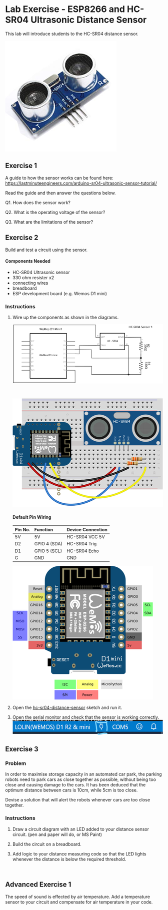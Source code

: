 # Lab Exercise - ESP8266 and HC-SR04 Ultrasonic Distance Sensor

This lab will introduce students to the HC-SR04 distance sensor.

![sensor](assets/hc-sr04-sensor.jpg)

## Exercise 1

A guide to how the sensor works can be found here: https://lastminuteengineers.com/arduino-sr04-ultrasonic-sensor-tutorial/

Read the guide and then answer the questions below.

Q1. How does the sensor work?

Q2. What is the operating voltage of the sensor?

Q3. What are the limitations of the sensor?

## Exercise 2

Build and test a circuit using the sensor.

#### Components Needed
* HC-SR04 Ultrasonic sensor
* 330 ohm resister x2
* connecting wires
* breadboard
* ESP development board (e.g. Wemos D1 mini)

### Instructions

1. Wire up the components as shown in the diagrams.

    ![circuit diagram](assets/hc-sr04-sensor-circuit-diagram_schem.svg)

    <br />

    ![breadboard diagram](assets/hc-sr04-sensor-circuit-diagram_bb.svg)

    #### Default Pin Wiring

    | Pin No. | Function | Device Connection |
    | --- | --- | --- |
    | 5V | 5V | HC-SR04 VCC 5V |
    | D2 | GPIO 4 (SDA) | HC-SR04 Trig |
    | D1 | GPIO 5 (SCL) | HC-SR04 Echo |
    | G | GND | GND |

    ![pin diagram](assets/Wemos-D1-Mini.png)


2. Open the [hc-sr04-distance-sensor](arduino/hc-sr04-distance-sensor/hc-sr04-distance-sensor.ino) sketch and run it.

3. Open the serial monitor and check that the sensor is working correctly. ![serial monitor button](assets/serial-monitor-button.png)

## Exercise 3

### Problem

In order to maximise storage capacity in an automated car park, the parking robots need to park cars as close together as possible, without being too close and causing damage to the cars. It has been deduced that the optimum distance between cars is 10cm, while 5cm is too close.

Devise a solution that will alert the robots whenever cars are too close together.

### Instructions

1. Draw a circuit diagram with an LED added to your distance sensor circuit. (pen and paper will do, or MS Paint)

1. Build the circuit on a breadboard.

1. Add logic to your distance measuring code so that the LED lights whenever the distance is below the required threshold.

<br>

## Advanced Exercise 1

The speed of sound is effected by air temperature. Add a temperature sensor to your circuit and compensate for air temperature in your code.
